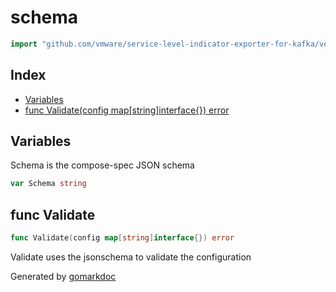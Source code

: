 <!-- Code generated by gomarkdoc. DO NOT EDIT -->

# schema

```go
import "github.com/vmware/service-level-indicator-exporter-for-kafka/vendor/github.com/compose-spec/compose-go/schema"
```

## Index

- [Variables](<#variables>)
- [func Validate(config map[string]interface{}) error](<#func-validate>)


## Variables

Schema is the compose\-spec JSON schema

```go
var Schema string
```

## func Validate

```go
func Validate(config map[string]interface{}) error
```

Validate uses the jsonschema to validate the configuration



Generated by [gomarkdoc](<https://github.com/princjef/gomarkdoc>)
